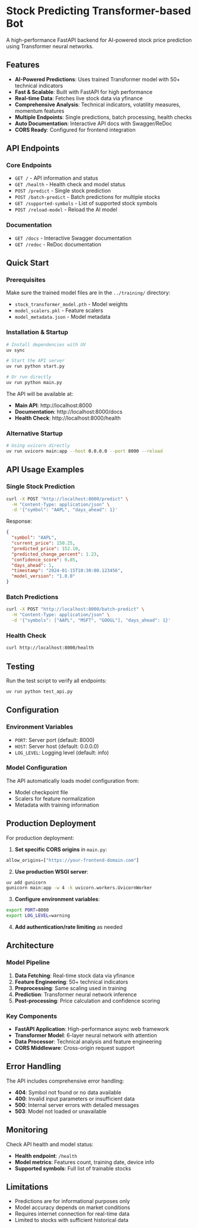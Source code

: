 # Stock Predicting Transformer-based Bot

A high-performance FastAPI backend for AI-powered stock price prediction using Transformer neural networks.

## Features

- **AI-Powered Predictions**: Uses trained Transformer model with 50+ technical indicators
- **Fast & Scalable**: Built with FastAPI for high performance
- **Real-time Data**: Fetches live stock data via yfinance
- **Comprehensive Analysis**: Technical indicators, volatility measures, momentum features
- **Multiple Endpoints**: Single predictions, batch processing, health checks
- **Auto Documentation**: Interactive API docs with Swagger/ReDoc
- **CORS Ready**: Configured for frontend integration

## API Endpoints

### Core Endpoints

- `GET /` - API information and status
- `GET /health` - Health check and model status  
- `POST /predict` - Single stock prediction
- `POST /batch-predict` - Batch predictions for multiple stocks
- `GET /supported-symbols` - List of supported stock symbols
- `POST /reload-model` - Reload the AI model

### Documentation

- `GET /docs` - Interactive Swagger documentation
- `GET /redoc` - ReDoc documentation

## Quick Start

### Prerequisites

Make sure the trained model files are in the `../training/` directory:
- `stock_transformer_model.pth` - Model weights
- `model_scalers.pkl` - Feature scalers  
- `model_metadata.json` - Model metadata

### Installation & Startup

```bash
# Install dependencies with UV
uv sync

# Start the API server
uv run python start.py

# Or run directly
uv run python main.py
```

The API will be available at:
- **Main API**: http://localhost:8000
- **Documentation**: http://localhost:8000/docs
- **Health Check**: http://localhost:8000/health

### Alternative Startup

```bash
# Using uvicorn directly
uv run uvicorn main:app --host 0.0.0.0 --port 8000 --reload
```

## API Usage Examples

### Single Stock Prediction

```bash
curl -X POST "http://localhost:8000/predict" \
  -H "Content-Type: application/json" \
  -d '{"symbol": "AAPL", "days_ahead": 1}'
```

Response:
```json
{
  "symbol": "AAPL",
  "current_price": 150.25,
  "predicted_price": 152.10,
  "predicted_change_percent": 1.23,
  "confidence_score": 0.85,
  "days_ahead": 1,
  "timestamp": "2024-01-15T10:30:00.123456",
  "model_version": "1.0.0"
}
```

### Batch Predictions

```bash
curl -X POST "http://localhost:8000/batch-predict" \
  -H "Content-Type: application/json" \
  -d '{"symbols": ["AAPL", "MSFT", "GOOGL"], "days_ahead": 1}'
```

### Health Check

```bash
curl http://localhost:8000/health
```

## Testing

Run the test script to verify all endpoints:

```bash
uv run python test_api.py
```

## Configuration

### Environment Variables

- `PORT`: Server port (default: 8000)
- `HOST`: Server host (default: 0.0.0.0)  
- `LOG_LEVEL`: Logging level (default: info)

### Model Configuration

The API automatically loads model configuration from:
- Model checkpoint file
- Scalers for feature normalization
- Metadata with training information

## Production Deployment

For production deployment:

1. **Set specific CORS origins** in `main.py`:
```python
allow_origins=["https://your-frontend-domain.com"]
```

2. **Use production WSGI server**:
```bash
uv add gunicorn
gunicorn main:app -w 4 -k uvicorn.workers.UvicornWorker
```

3. **Configure environment variables**:
```bash
export PORT=8000
export LOG_LEVEL=warning
```

4. **Add authentication/rate limiting** as needed

## Architecture

### Model Pipeline
1. **Data Fetching**: Real-time stock data via yfinance
2. **Feature Engineering**: 50+ technical indicators
3. **Preprocessing**: Same scaling used in training
4. **Prediction**: Transformer neural network inference
5. **Post-processing**: Price calculation and confidence scoring

### Key Components
- **FastAPI Application**: High-performance async web framework
- **Transformer Model**: 6-layer neural network with attention
- **Data Processor**: Technical analysis and feature engineering
- **CORS Middleware**: Cross-origin request support

## Error Handling

The API includes comprehensive error handling:
- **404**: Symbol not found or no data available
- **400**: Invalid input parameters or insufficient data
- **500**: Internal server errors with detailed messages
- **503**: Model not loaded or unavailable

## Monitoring

Check API health and model status:
- **Health endpoint**: `/health`
- **Model metrics**: Features count, training date, device info
- **Supported symbols**: Full list of trainable stocks

## Limitations

- Predictions are for informational purposes only
- Model accuracy depends on market conditions
- Requires internet connection for real-time data
- Limited to stocks with sufficient historical data
